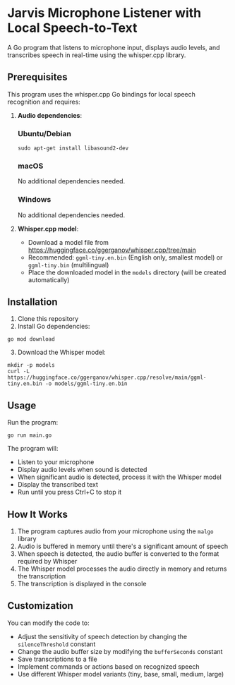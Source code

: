 # Jarvis Microphone Listener with Local Speech-to-Text

A Go program that listens to microphone input, displays audio levels, and transcribes speech in real-time using the whisper.cpp library.

## Prerequisites

This program uses the whisper.cpp Go bindings for local speech recognition and requires:

1. **Audio dependencies**:
   ### Ubuntu/Debian
   ```
   sudo apt-get install libasound2-dev
   ```

   ### macOS
   No additional dependencies needed.

   ### Windows
   No additional dependencies needed.

2. **Whisper.cpp model**:
   - Download a model file from https://huggingface.co/ggerganov/whisper.cpp/tree/main
   - Recommended: `ggml-tiny.en.bin` (English only, smallest model) or `ggml-tiny.bin` (multilingual)
   - Place the downloaded model in the `models` directory (will be created automatically)

## Installation

1. Clone this repository
2. Install Go dependencies:
```
go mod download
```
3. Download the Whisper model:
```
mkdir -p models
curl -L https://huggingface.co/ggerganov/whisper.cpp/resolve/main/ggml-tiny.en.bin -o models/ggml-tiny.en.bin
```

## Usage

Run the program:
```
go run main.go
```

The program will:
- Listen to your microphone
- Display audio levels when sound is detected
- When significant audio is detected, process it with the Whisper model
- Display the transcribed text
- Run until you press Ctrl+C to stop it

## How It Works

1. The program captures audio from your microphone using the `malgo` library
2. Audio is buffered in memory until there's a significant amount of speech
3. When speech is detected, the audio buffer is converted to the format required by Whisper
4. The Whisper model processes the audio directly in memory and returns the transcription
5. The transcription is displayed in the console

## Customization

You can modify the code to:
- Adjust the sensitivity of speech detection by changing the `silenceThreshold` constant
- Change the audio buffer size by modifying the `bufferSeconds` constant
- Save transcriptions to a file
- Implement commands or actions based on recognized speech
- Use different Whisper model variants (tiny, base, small, medium, large)